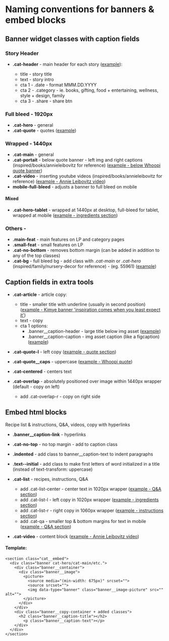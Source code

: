 # Naming conventions for banners & embed blocks

## **Banner widget** classes with caption fields

### Story Header

- **.cat-header** - main header for each story ([example](https://preview.indigo.ca/Admin/ContentDetails.aspx?id=55960&language=4105)):

  - title - story title
  - text - story intro
  - cta 1 - .date - format MMM.DD.YYYY
  - cta 2 - .category - ie. books, gifting, food + entertaining, wellness, style + design, family
  - cta 3 - .share - share btn

### Full bleed - 1920px

- **.cat-hero** - general
- **.cat-quote** - quotes ([example](https://preview.indigo.ca/Admin/ContentDetails.aspx?id=55963&language=4105))

### Wrapped - 1440px

- **.cat-main** - general
- **.cat-portait** - below quote banner - left img and right captions (inspired/books/annieleibovitz for reference) ([example - below Whoopi quote banner](https://preview.indigo.ca/en-ca/inspired/books/))
- **.cat-video** - inserting youtube videos (inspired/books/annieleibovitz for reference) ([example - Annie Leibovitz video](https://preview.indigo.ca/en-ca/inspired/books/))
- **mobile-full-bleed** - adjusts a banner to full bleed on mobile

#### Mixed

- **.cat-hero-tablet** - wrapped at 1440px at desktop, full-bleed for tablet, wrapped at mobile ([example - ingredients section](https://preview.indigo.ca/en-ca/inspired/food-entertaining/))

### Others -

- **.main-feat** - main features on LP and category pages
- **.small-feat** - small features on LP
- **.cat-no-bottom** - removes bottom margin (can be added in addition to any of the top classes)
- **.cat-bg** - full bleed bg - add class with _.cat-main_ or _.cat-hero_ (inspired/family/nursery-decor for reference) - (eg. 55961) ([example](https://preview.indigo.ca/en-ca/inspired/family/nursery-decor))

## **Caption fields** in extra tools

- **.cat-article** - article copy:

  - title - smaller title with underline (usually in second position) ([example - Kimye banner 'inspiration comes when you least expect it'](https://preview.indigo.ca/en-ca/inspired/books/))
  - text - copy
  - cta 1 options:
    - .banner\_\_caption-header - large title below img asset ([example](https://preview.indigo.ca/en-ca/inspired/family/nursery-decor))
    - .banner\_\_caption-caption - img asset caption (like a figcaption) ([example](https://preview.indigo.ca/Admin/ContentDetails.aspx?id=55956&language=4105))

- **.cat-quote-l** - left copy ([example - quote section](https://preview.indigo.ca/en-ca/inspired/family/nursery-decor))
- **.cat-quote\_\_caps** - uppercase ([example - Whoopi quote](https://preview.indigo.ca/en-ca/inspired/books/))
- **.cat-centered** - centers text
- **.cat-overlap** - absolutely positioned over image within 1440px wrapper (default - copy on left)
  - add .cat-overlap-r - copy on right side

## Embed html blocks

Recipe list & instructions, Q&A, videos, copy with hyperlinks

- **.banner\_\_caption-link** - hyperlinks
- **.cat-no-top** - no top margin - add to caption class
- **.indented** - add class to banner\_\_caption-text to indent paragraphs
- **.text--initial** - add class to make first letters of word initialized in a title (instead of text-transform: uppercase)

- **.cat-list** - recipes, instructions, Q&A

  - add .cat-list-center - center text in 1020px wrapper ([example - Q&A section](https://preview.indigo.ca/en-ca/inspired/food-entertaining))
  - add .cat-list-l - left copy in 1020px wrapper ([example - ingredients section](https://preview.indigo.ca/en-ca/inspired/food-entertaining))
  - add .cat-list-r - right copy in 1060px wrapper ([example - instructions section](https://preview.indigo.ca/en-ca/inspired/food-entertaining))
  - add .cat-qa - smaller top & bottom margins for text in mobile ([example - Q&A section](https://preview.indigo.ca/en-ca/inspired/food-entertaining))

- **.cat-video** - content block ([example - Annie Leibovitz video](https://preview.indigo.ca/Admin/ContentDetails.aspx?id=55987&language=4105))

#### Template:

```
<section class="cat__embed">
  <div class="banner cat-hero/cat-main/etc.">
    <div class="banner__container">
      <div class="banner__image">
        <picture>
          <source media="(min-width: 675px)" srcset="">
          <source srcset="">
          <img data-type="banner" class="banner__image-picture" src="" alt="">
        </picture>
      </div>
    </div>
    <div class="banner__copy-container + added classes">
      <h2 class="banner__caption-title"></h2>
        <p class="banner__caption-text"></p>
    </div>
  </div>
</section>
```
